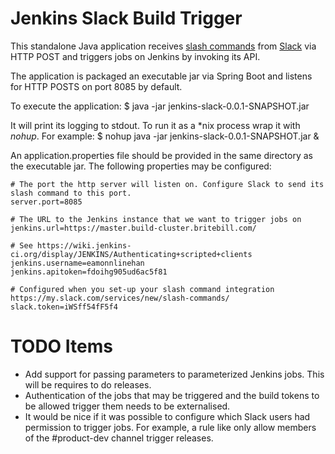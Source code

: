 Jenkins Slack Build Trigger
===============================

This standalone Java application receives [slash commands](https://api.slack.com/slash-commands) from [Slack](https://slack.com/) via HTTP POST and triggers jobs on Jenkins by invoking its API.

The application is packaged an executable jar via Spring Boot and listens for HTTP POSTS on port 8085 by default.

To execute the application:
    $ java -jar jenkins-slack-0.0.1-SNAPSHOT.jar
    
It will print its logging to stdout. To run it as a *nix process wrap it with *nohup*. For example: 
    $ nohup java -jar jenkins-slack-0.0.1-SNAPSHOT.jar &

An application.properties file should be provided in the same directory as the executable jar. The following properties may be configured:

    # The port the http server will listen on. Configure Slack to send its slash command to this port.
    server.port=8085
    
    # The URL to the Jenkins instance that we want to trigger jobs on
    jenkins.url=https://master.build-cluster.britebill.com/
    
    # See https://wiki.jenkins-ci.org/display/JENKINS/Authenticating+scripted+clients
    jenkins.username=eamonnlinehan
    jenkins.apitoken=fdoihg905ud6ac5f81
    
    # Configured when you set-up your slash command integration https://my.slack.com/services/new/slash-commands/
    slack.token=iWSff54fF5f4


# TODO Items

 - Add support for passing parameters to parameterized Jenkins jobs. This will be requires to do releases.
 - Authentication of the jobs that may be triggered and the build tokens to be allowed trigger them needs to be externalised.
 - It would be nice if it was possible to configure which Slack users had permission to trigger jobs. For example, a rule like only allow members of the #product-dev channel trigger releases.


